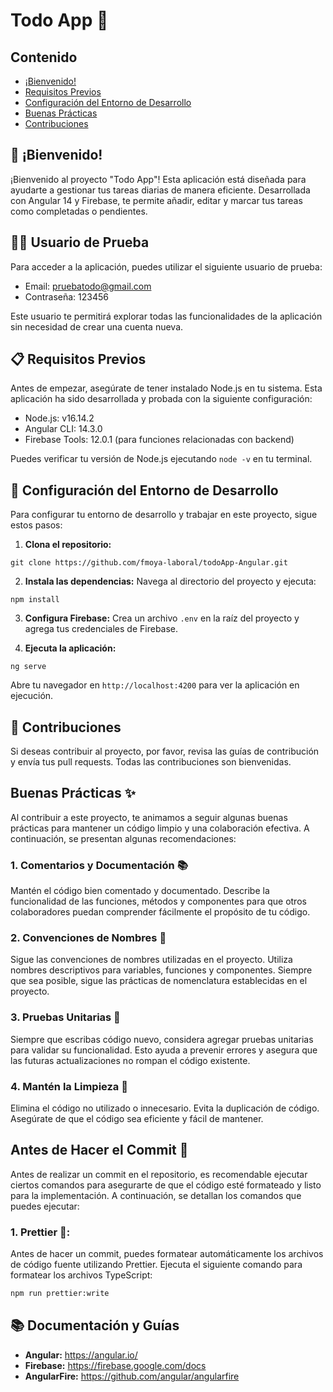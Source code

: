 # Todo App 📆

## Contenido
- [¡Bienvenido!](#bienvenido)
- [Requisitos Previos](#requisitos-previos)
- [Configuración del Entorno de Desarrollo](#configuración-del-entorno-de-desarrollo)
- [Buenas Prácticas](#buenas-prácticas)
- [Contribuciones](#contribuciones)

<a name="bienvenido"></a>
## 🚀 ¡Bienvenido!

¡Bienvenido al proyecto "Todo App"! Esta aplicación está diseñada para ayudarte a gestionar tus tareas diarias de manera eficiente. Desarrollada con Angular 14 y Firebase, te permite añadir, editar y marcar tus tareas como completadas o pendientes.

## 🧑‍💻 Usuario de Prueba

Para acceder a la aplicación, puedes utilizar el siguiente usuario de prueba:

- Email: pruebatodo@gmail.com
- Contraseña: 123456

Este usuario te permitirá explorar todas las funcionalidades de la aplicación sin necesidad de crear una cuenta nueva.
<a name="requisitos-previos"></a>
## 📋 Requisitos Previos

Antes de empezar, asegúrate de tener instalado Node.js en tu sistema. Esta aplicación ha sido desarrollada y probada con la siguiente configuración:

- Node.js: v16.14.2
- Angular CLI: 14.3.0
- Firebase Tools: 12.0.1 (para funciones relacionadas con backend)

Puedes verificar tu versión de Node.js ejecutando `node -v` en tu terminal.
<a name="configuración-del-entorno-de-desarrollo"></a>
## 🔧 Configuración del Entorno de Desarrollo

Para configurar tu entorno de desarrollo y trabajar en este proyecto, sigue estos pasos:

1. **Clona el repositorio:**

```
git clone https://github.com/fmoya-laboral/todoApp-Angular.git
```

2. **Instala las dependencias:**
   Navega al directorio del proyecto y ejecuta:

```
npm install
```

3. **Configura Firebase:**
   Crea un archivo `.env` en la raíz del proyecto y agrega tus credenciales de Firebase.

4. **Ejecuta la aplicación:**

```
ng serve
```

Abre tu navegador en `http://localhost:4200` para ver la aplicación en ejecución.

<a name="contribuciones"></a>
## 🤝 Contribuciones

Si deseas contribuir al proyecto, por favor, revisa las guías de contribución y envía tus pull requests. Todas las contribuciones son bienvenidas.

<a name="buenas-prácticas"></a>
## Buenas Prácticas ✨

Al contribuir a este proyecto, te animamos a seguir algunas buenas prácticas para mantener un código limpio y una colaboración efectiva. A continuación, se presentan algunas recomendaciones:

### 1. Comentarios y Documentación 📚

Mantén el código bien comentado y documentado. Describe la funcionalidad de las funciones, métodos y componentes para que otros colaboradores puedan comprender fácilmente el propósito de tu código.

### 2. Convenciones de Nombres 📝

Sigue las convenciones de nombres utilizadas en el proyecto. Utiliza nombres descriptivos para variables, funciones y componentes. Siempre que sea posible, sigue las prácticas de nomenclatura establecidas en el proyecto.

### 3. Pruebas Unitarias 🧪

Siempre que escribas código nuevo, considera agregar pruebas unitarias para validar su funcionalidad. Esto ayuda a prevenir errores y asegura que las futuras actualizaciones no rompan el código existente.

### 4. Mantén la Limpieza 🧹

Elimina el código no utilizado o innecesario. Evita la duplicación de código. Asegúrate de que el código sea eficiente y fácil de mantener.

## Antes de Hacer el Commit 🔧

Antes de realizar un commit en el repositorio, es recomendable ejecutar ciertos comandos para asegurarte de que el código esté formateado y listo para la implementación. A continuación, se detallan los comandos que puedes ejecutar:

### 1. **Prettier** 🎨:
Antes de hacer un commit, puedes formatear automáticamente los archivos de código fuente utilizando Prettier. Ejecuta el siguiente comando para formatear los archivos TypeScript:

```bash
npm run prettier:write
```

## 📚 Documentación y Guías

- **Angular:** https://angular.io/
- **Firebase:** https://firebase.google.com/docs
- **AngularFire:** https://github.com/angular/angularfire
